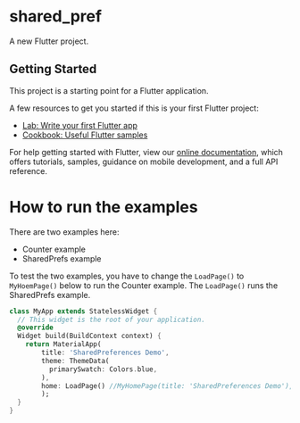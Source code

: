 # shared_pref

A new Flutter project.

## Getting Started

This project is a starting point for a Flutter application.

A few resources to get you started if this is your first Flutter project:

- [Lab: Write your first Flutter app](https://flutter.dev/docs/get-started/codelab)
- [Cookbook: Useful Flutter samples](https://flutter.dev/docs/cookbook)

For help getting started with Flutter, view our
[online documentation](https://flutter.dev/docs), which offers tutorials,
samples, guidance on mobile development, and a full API reference.

# How to run the examples

There are two examples here:

- Counter example
- SharedPrefs example

To test the two examples, you have to change the `LoadPage()` to `MyHoemPage()` below to run the Counter example. The `LoadPage()` runs the SharedPrefs example.

```dart
class MyApp extends StatelessWidget {
  // This widget is the root of your application.
  @override
  Widget build(BuildContext context) {
    return MaterialApp(
        title: 'SharedPreferences Demo',
        theme: ThemeData(
          primarySwatch: Colors.blue,
        ),
        home: LoadPage() //MyHomePage(title: 'SharedPreferences Demo'),
        );
  }
}
```
